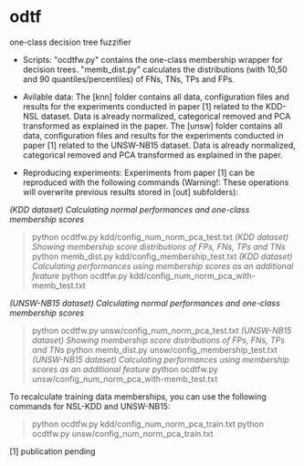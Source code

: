 # odtf
one-class decision tree fuzzifier

- Scripts:
"ocdtfw.py" contains the one-class membership wrapper for decision trees.
"memb_dist.py" calculates the distributions (with 10,50 and 90 quantiles/percentiles) of FNs, TNs, TPs and FPs.

- Avilable data:
The [knn] folder contains all data, configuration files and results for the experiments conducted in paper [1] related to the KDD-NSL dataset. Data is already normalized, categorical removed and PCA transformed as explained in the paper.
The [unsw] folder contains all data, configuration files and results for the experiments conducted in paper [1] related to the UNSW-NB15 dataset. Data is already normalized, categorical removed and PCA transformed as explained in the paper.

- Reproducing experiments:
Experiments from paper [1] can be reproduced with the following commands (Warning!: These operations will overwrite previous results stored in [out] subfolders):

*(KDD dataset) Calculating normal performances and one-class membership scores*
> python ocdtfw.py kdd/config_num_norm_pca_test.txt
*(KDD dataset) Showing membership score distributions of FPs, FNs, TPs and TNs*
> python memb_dist.py kdd/config_membership_test.txt
*(KDD dataset) Calculating performances using membership scores as an additional feature*
> python ocdtfw.py kdd/config_num_norm_pca_with-memb_test.txt


*(UNSW-NB15 dataset) Calculating normal performances and one-class membership scores*
> python ocdtfw.py unsw/config_num_norm_pca_test.txt
*(UNSW-NB15 dataset) Showing membership score distributions of FPs, FNs, TPs and TNs*
> python memb_dist.py unsw/config_membership_test.txt
*(UNSW-NB15 dataset) Calculating performances using membership scores as an additional feature*
> python ocdtfw.py unsw/config_num_norm_pca_with-memb_test.txt

To recalculate training data memberships, you can use the following commands for NSL-KDD and UNSW-NB15:
> python ocdtfw.py kdd/config_num_norm_pca_train.txt
> python ocdtfw.py unsw/config_num_norm_pca_train.txt

[1] publication pending

